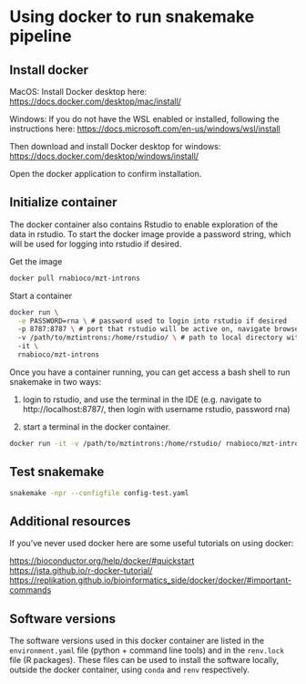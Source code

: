 # Using docker to run snakemake pipeline


## Install docker

MacOS:
Install Docker desktop here: https://docs.docker.com/desktop/mac/install/ 

Windows:
If you do not have the WSL enabled or installed, following the instructions here:
https://docs.microsoft.com/en-us/windows/wsl/install   

Then download and install Docker desktop for windows:
https://docs.docker.com/desktop/windows/install/  

Open the docker application to confirm installation.

## Initialize container

The docker container also contains Rstudio to enable exploration of the data in rstudio. To start the docker image provide a password string, which will be used for logging into rstudio if desired.

Get the image
```bash
docker pull rnabioco/mzt-introns
```

Start a container

```bash
docker run \
  -e PASSWORD=rna \ # password used to login into rstudio if desired
  -p 8787:8787 \ # port that rstudio will be active on, navigate browser to http://localhost:8787/ to login
  -v /path/to/mztintrons:/home/rstudio/ \ # path to local directory with pipeline and data 
  -it \ 
  rnabioco/mzt-introns
``` 

Once you have a container running, you can get access a bash shell to run snakemake in two ways:  

1) login to rstudio, and use the terminal in the IDE (e.g. navigate to http://localhost:8787/, then login with username rstudio, password rna)  

2) start a terminal in the docker container.  

```bash
docker run -it -v /path/to/mztintrons:/home/rstudio/ rnabioco/mzt-introns bash
```

## Test snakemake

```bash
snakemake -npr --configfile config-test.yaml
```

## Additional resources

 If you’ve never used docker here are some useful tutorials on using docker:
 
 https://bioconductor.org/help/docker/#quickstart  
 https://jsta.github.io/r-docker-tutorial/  
 https://replikation.github.io/bioinformatics_side/docker/docker/#important-commands  

## Software versions
 The software versions used in this docker container are listed in the `environment.yaml` file (python + command line tools) and in the `renv.lock` file (R packages). These files can be used to install the software locally, outside the docker container, using `conda` and `renv` respectively.  
